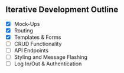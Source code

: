 ## Iterative Development Outline

- [x] Mock-Ups
- [x] Routing
- [x] Templates & Forms
- [ ] CRUD Functionality
- [ ] API Endpoints
- [ ] Styling and Message Flashing
- [ ] Log In/Out & Authentication
